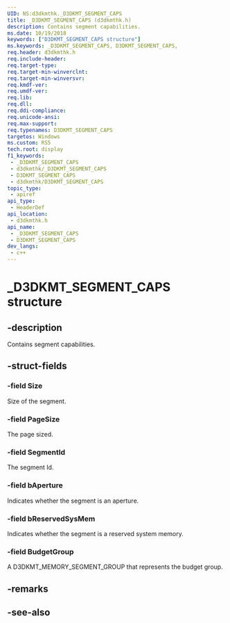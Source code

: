 ```yaml
---
UID: NS:d3dkmthk._D3DKMT_SEGMENT_CAPS
title: _D3DKMT_SEGMENT_CAPS (d3dkmthk.h)
description: Contains segment capabilities.
ms.date: 10/19/2018
keywords: ["D3DKMT_SEGMENT_CAPS structure"]
ms.keywords: _D3DKMT_SEGMENT_CAPS, D3DKMT_SEGMENT_CAPS,
req.header: d3dkmthk.h
req.include-header: 
req.target-type: 
req.target-min-winverclnt: 
req.target-min-winversvr: 
req.kmdf-ver: 
req.umdf-ver: 
req.lib: 
req.dll: 
req.ddi-compliance: 
req.unicode-ansi: 
req.max-support: 
req.typenames: D3DKMT_SEGMENT_CAPS
targetos: Windows
ms.custom: RS5
tech.root: display
f1_keywords:
 - _D3DKMT_SEGMENT_CAPS
 - d3dkmthk/_D3DKMT_SEGMENT_CAPS
 - D3DKMT_SEGMENT_CAPS
 - d3dkmthk/D3DKMT_SEGMENT_CAPS
topic_type:
 - apiref
api_type:
 - HeaderDef
api_location:
 - d3dkmthk.h
api_name:
 - _D3DKMT_SEGMENT_CAPS
 - D3DKMT_SEGMENT_CAPS
dev_langs:
 - c++
---
```


# _D3DKMT_SEGMENT_CAPS structure


## -description

Contains segment capabilities.

## -struct-fields

### -field Size

Size of the segment.

### -field PageSize

The page sized.

### -field SegmentId

The segment Id.

### -field bAperture

Indicates whether the segment is an aperture.

### -field bReservedSysMem

Indicates whether the segment is a reserved system memory.

### -field BudgetGroup

 
A D3DKMT_MEMORY_SEGMENT_GROUP that represents the budget group.

## -remarks

## -see-also

